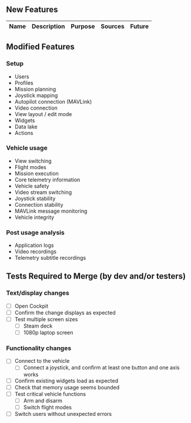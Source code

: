 <!-- Thank you for contributing to Cockpit!

This template helps us to understand, review, and document changes.
Not all sections will be relevant, so please delete sections you know
are not impacted by this pull request, or leave them as-is if you're
not sure what to include. -->

## New Features
<!-- Which new features does this pull request introduce?
Please list new widgets, functionalities, or interface elements, with a description
of what is included, why it is helpful/necessary (including Issues it resolves),
sources of relevant ideas (including discussions and inspiration), and ideas for
future expansion (if you have them).

example:
| Name | Description | Purpose | Sources | Future |
|---|---|---|---|---|
| ... | ... | Fixes #124 | Discussed in [this forum post](...) | Could be expanded to include ... |
-->
| Name | Description | Purpose | Sources | Future |
|---|---|---|---|---|

## Modified Features
<!-- Which existing features have you changed / impacted?
Describe changed items in nested bullets.
Unchanged items/sub-sections can be deleted.

example:
- Joystick mapping
  - Fixes incorrect button numbering for Xbox Series X controller
-->
### Setup
- Users
- Profiles
- Mission planning
- Joystick mapping
- Autopilot connection (MAVLink)
- Video connection
- View layout / edit mode
- Widgets
- Data lake
- Actions

### Vehicle usage
- View switching
- Flight modes
- Mission execution
- Core telemetry information
- Vehicle safety
- Video stream switching
- Joystick stability
- Connection stability
- MAVLink message monitoring
- Vehicle integrity

### Post usage analysis
- Application logs
- Video recordings
- Telemetry subtitle recordings

## Tests Required to Merge (by dev and/or testers)
<!-- delete a sub-section if there were no such changes -->
### Text/display changes
- [ ] Open Cockpit
- [ ] Confirm the change displays as expected
  <!-- include screenshots/recordings if possible -->
- [ ] Test multiple screen sizes
  - [ ] Steam deck
  - [ ] 1080p laptop screen

### Functionality changes
- [ ] Connect to the vehicle
  - [ ] Connect a joystick, and confirm at least one button and one axis works
- [ ] Confirm existing widgets load as expected
- [ ] Check that memory usage seems bounded
- [ ] Test critical vehicle functions
  - [ ] Arm and disarm
  - [ ] Switch flight modes
- [ ] Switch users without unexpected errors
